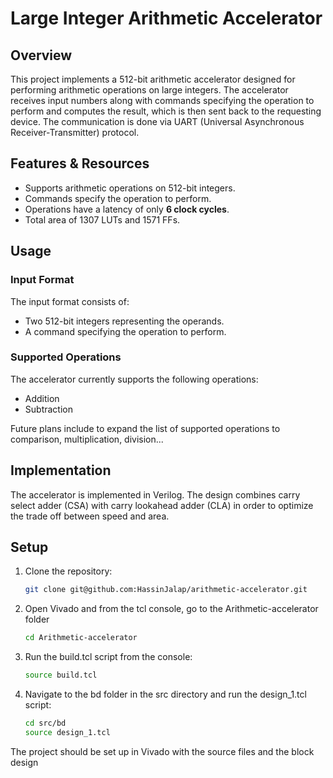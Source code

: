 # Large Integer Arithmetic Accelerator

## Overview
This project implements a 512-bit arithmetic accelerator designed for performing arithmetic operations on large integers. The accelerator receives input numbers along with commands specifying the operation to perform and computes the result, which is then sent back to the requesting device. The communication is done via UART (Universal Asynchronous Receiver-Transmitter) protocol.

## Features & Resources
- Supports arithmetic operations on 512-bit integers.
- Commands specify the operation to perform.
- Operations have a latency of only **6 clock cycles**.
- Total area of 1307 LUTs and 1571 FFs.

## Usage
### Input Format
The input format consists of:
- Two 512-bit integers representing the operands.
- A command specifying the operation to perform.

### Supported Operations
The accelerator currently supports the following operations:
- Addition
- Subtraction
  
Future plans include to expand the list of supported operations to comparison, multiplication, division...

## Implementation
The accelerator is implemented in Verilog. The design combines carry select adder (CSA) with carry lookahead adder (CLA) in order to optimize the trade off between speed and area. 

## Setup
1. Clone the repository:
   ```bash
   git clone git@github.com:HassinJalap/arithmetic-accelerator.git
   ```
2. Open Vivado and from the tcl console, go to the Arithmetic-accelerator folder
   ```bash
   cd Arithmetic-accelerator
   ```
3. Run the build.tcl script from the console:
   ```bash
   source build.tcl
   ```
4. Navigate to the bd folder in the src directory and run the design_1.tcl script:
   ```bash
   cd src/bd
   source design_1.tcl

The project should be set up in Vivado with the source files and the block design
